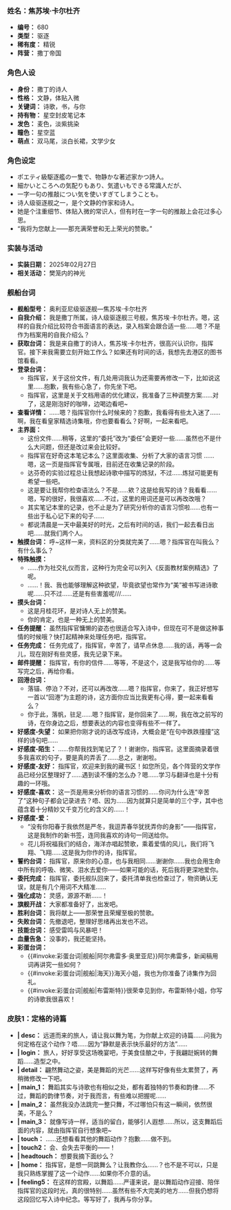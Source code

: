 ### 姓名：焦苏埃·卡尔杜齐
* **编号：** 680
* **类型：** 驱逐
* **稀有度：** 精锐
* **阵营：** 撒丁帝国


### 角色人设
* **身份：** 撒丁的诗人
* **性格：** 文静，体贴入微
* **关键词：** 诗歌，书，与你
* **持有物：** 星空封皮笔记本
* **发色：** 麦色，淡紫挑染
* **瞳色：** 星空蓝
* **萌点：** 双马尾，淡白长裙，文学少女


### 角色设定
* ポエティ級駆逐艦の一隻で、物静かな著述家かつ詩人。
* 細かいところへの気配りもあり、気遣いもできる常識人だが、
* 一字一句の推敲につい気を使いすぎてしまうことも。
* 诗人级驱逐舰之一，是个文静的作家和诗人。
* 她是个注重细节、体贴入微的常识人，但有时在一字一句的推敲上会花过多心思。
* “我将为您献上——那充满荣誉和无上荣光的赞歌。”


### 实装与活动
* **实装日期：** 2025年02月27日
* **相关活动：** 樊笼内的神光


### 舰船台词
* **舰船型号：** 奥利亚尼级驱逐舰—焦苏埃·卡尔杜齐
* **自我介绍：** 我是撒丁所属，诗人级驱逐舰三号舰，焦苏埃·卡尔杜齐。嗯，这样的自我介绍比较符合书面语言的表达，录入档案会跟合适一些……嗯？不是作为档案用的自我介绍么？
* **获取台词：** 我是来自撒丁的诗人，焦苏埃·卡尔杜齐，很高兴认识你，指挥官。接下来我需要立刻开始工作么？如果还有时间的话，我想先去港区的图书馆看看。
* **登录台词：**
  * 指挥官，关于这份文件，有几处用词我认为还需要再修改一下，比如说这里……抱歉，我有些心急了，你先坐下吧。
  * 指挥官，这里是关于文档用语的优化建议，我准备了三种调整方案……对了，这是刚泡好的咖啡，边喝边看吧~
* **查看详情：** ……嗯？指挥官你什么时候来的？抱歉，我看得有些太入迷了……啊，我在看皇家精选诗集哦，你也要看看么？好啊，一起来看吧。
* **主界面：**
  * 这份文件……稍等，这里的“委托”改为“委任”会更好一些……虽然也不是什么大问题，但还是改过来会比较好。
  * 指挥官在好奇这本笔记本么？这里面收集、分析了大家的语言习惯 ……嗯，这一页是指挥官专属哦，目前还在收集记录的阶段。
  * 达芬奇的实验过程总让我想起诗歌中描写的炼狱，不过……炼狱可能更有希望一些吧。
  * 这是要让我帮你检查语法么？不是……欸？这是给我写的诗？我看看……嗯，写的很好，我很喜欢……不过，这里的用词还是可以再改改哦？
  * 其实笔记本里的记录，也不止是为了研究分析你的语言习惯啦……也有一些出于私心记下来的句子……
  * 都说清晨是一天中最美好的时光，之后有时间的话，我们一起去看日出吧……就我们两个人。
* **触摸台词：** 呼~这样一来，资料区的分类就完美了……嗯？指挥官在叫我么？有什么事么？
* **特殊触摸：**
  * ……作为社交礼仪而言，这种行为完全可以列入《反面教材案例精选》了呢。
  * ……！我、我也能够理解这种欲望，毕竟欲望也常作为“美”被书写进诗歌呢……只不过……还是有些害羞呢///……
* **摸头台词：**
  * 这是月桂花环，是对诗人无上的赞美。
  * 你的肯定，也是一种无上的赞美。
* **任务提醒：** 虽然指挥官慵懒的姿态也很适合写入诗中，但现在可不是做这种事情的时候哦？快打起精神来处理任务吧，指挥官。
* **任务完成：** 任务完成了，指挥官，辛苦了，请早点休息……我的话，再等一会儿，现在刚好有些灵感，我先记录下来。
* **邮件提醒：** 指挥官，有你的信件……等等，不是这个，这是我写给你的……等写完之后，再给你看。
* **回港台词：**
  * 落锚、停泊？不对，还可以再改改……嗯？指挥官，你来了，我正好想写一首以“回港”为主题的诗，这方面你应当比我更有心得，要一起来看看么？
  * 你于此，落帆，驻足……嗯？指挥官，是你回来了……啊，我在改之前写的诗，在你身边之后，想要表达的内容也变得有些不一样了。
* **好感度-失望：** 如果把你刚才说的话改写成诗，大概会是“在句中跌跌撞撞”这样的诗句吧……
* **好感度-陌生：** ……你帮我找到笔记了？！谢谢你，指挥官。这里面摘录着很多我喜欢的句子，要是真的弄丢了……总之，谢谢啦。
* **好感度-友好：** 指挥官，欢迎来到我的藏书区！如您所见，各个阵营的文学作品已经分区整理好了……遇到读不懂的怎么办？嗯……学习与翻译也是十分有趣的一环哦。
* **好感度-喜欢：** 这一页是用来分析你的语言习惯的……你问为什么连“辛苦了”这种句子都会记录进去？唔、因为……因为就算只是简单的三个字，其中也蕴含着十分精妙又千变万化的含义的……！
* **好感度-爱：**
  * “没有你阳春于我依然是严冬，我逗弄春华犹抚弄你的身影”——指挥官，这是我制作的新书签，连同我喜欢的诗句一同送给你。
  * 花儿将祝福我们的结合，海洋亦唱起赞歌，乘着爱情的风儿，我们将飞翔、飞翔……这是我为你作的诗，指挥官。
* **誓约台词：** 指挥官，原来你的心意，也与我相同……谢谢你……我也会用生命中所有的呼吸、微笑、泪水去爱你——如果可能的话，死后我将更深地爱你。
* **委托完成：** 指挥官，委托舰队回来了，委托清单我也检查过了，物资确认无误，就是有几个用词不大精准……
* **强化成功：** 灵感，源源不断……！
* **旗舰开战：** 大家都准备好了，出发吧。
* **胜利台词：** 我将献上——那荣誉且荣耀至极的赞歌。
* **失败台词：** 先撤退吧，整理好思绪再出发也不迟。
* **技能台词：** 感受雷鸣与风暴吧！
* **血量告急：** 没事的，我还能坚持。
* **彩蛋台词：**
  * {{#invoke:彩蛋台词|舰船|阿尔弗雷多·奥里亚尼}}阿尔弗雷多，新闻稿用词再讲究一些如何？
  * {{#invoke:彩蛋台词|舰船|海天}}海天小姐，我也为你准备了诗集作为回礼。
  * {{#invoke:彩蛋台词|舰船|布雷斯特}}很荣幸见到你，布雷斯特小姐，你写的诗歌我很喜欢！


### 皮肤1：定格的诗篇
* **| desc：** 远道而来的旅人，请让我以舞为笔，为你献上欢迎的诗篇……问我为何定格在这个动作？唔……因为“静默是表示快乐最好的方法”……
* **| login：** 旅人，好好享受这场晚宴吧，于美食佳酿之中，于我翩跹婉转的舞蹈……造型之中。
* **| detail：** 翩然舞动之姿，美是舞蹈的光芒……这样写好像有些太累赘了，再稍微修改一下吧。
* **| main_1：** 舞蹈其实与诗歌也有相似之处，都有着独特的节奏和韵律……不过，舞蹈的韵律节奏，对于我而言，有些难以把握呢……
* **| main_2：** 虽然我没办法跳完一整只舞，不过哪怕只有这一瞬间，依然很美，不是么？
* **| main_3：** 就像写诗一样，适当的留白，能够引人遐想……所以，这支舞蹈后面的内容，就由指挥官自行想象吧~
* **| touch：** ……还想看看其他的舞蹈动作？抱歉……做不到。
* **| touch2：** 会、会失去平衡的——！
* **| headtouch：** 想要我摘下面纱么？
* **| home：** 指挥官，是想一同跳舞么？让我教你么……？也不是不可以，只是我只熟练掌握了这一个动作……如果你不介意的话。
* **| feeling5：** 在这样的宫殿，以舞蹈……严谨来说，是以舞蹈动作迎接、陪伴指挥官的这段时光，真的很特别……虽然有些不大完美的地方……但我仍想将这段回忆写入诗中纪念。等写好了，我再与你分享。
